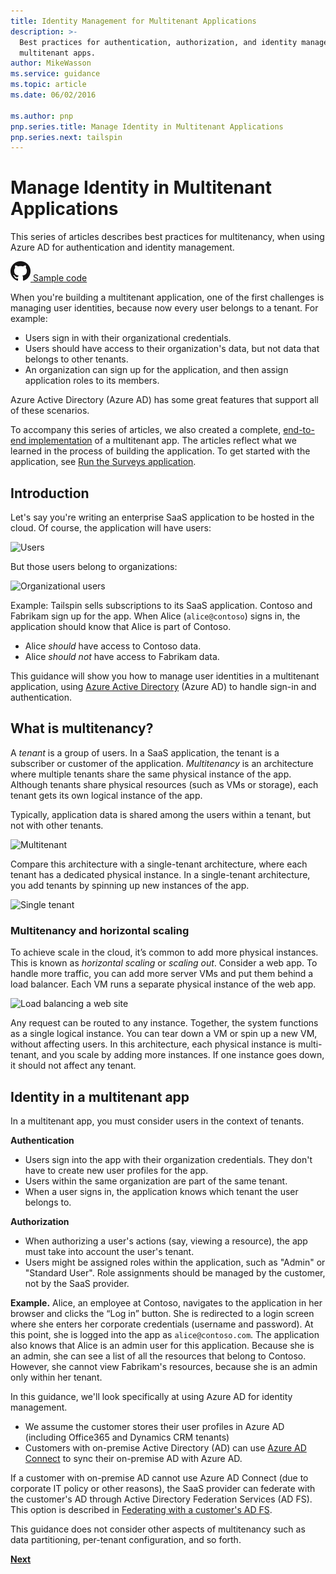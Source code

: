 ```yaml
---
title: Identity Management for Multitenant Applications
description: >-
  Best practices for authentication, authorization, and identity management in
  multitenant apps.
author: MikeWasson
ms.service: guidance
ms.topic: article
ms.date: 06/02/2016

ms.author: pnp
pnp.series.title: Manage Identity in Multitenant Applications
pnp.series.next: tailspin
---
```

# Manage Identity in Multitenant Applications

This series of articles describes best practices for multitenancy, when using Azure AD for authentication and identity management.

[![GitHub](../_images/github.png) Sample code][sample application]

When you're building a multitenant application, one of the first challenges is managing user identities, because now every user belongs to a tenant. For example:

* Users sign in with their organizational credentials.
* Users should have access to their organization's data, but not data that belongs to other tenants.
* An organization can sign up for the application, and then assign application roles to its members.

Azure Active Directory (Azure AD) has some great features that support all of these scenarios.

To accompany this series of articles, we also created a complete, [end-to-end implementation][sample application] of a multitenant app. The articles reflect what we learned in the process of building the application. To get started with the application, see [Run the Surveys application][running-the-app].

## Introduction

Let's say you're writing an enterprise SaaS application to be hosted in the cloud. Of course, the application will have users:

![Users](./images/users.png)

But those users belong to organizations:

![Organizational users](./images/org-users.png)

Example: Tailspin sells subscriptions to its SaaS application. Contoso and Fabrikam sign up for the app. When Alice (`alice@contoso`) signs in, the application should know that Alice is part of Contoso.

* Alice *should* have access to Contoso data.
* Alice *should not* have access to Fabrikam data.

This guidance will show you how to manage user identities in a multitenant application, using [Azure Active Directory][AzureAD] (Azure AD) to handle sign-in and authentication.

## What is multitenancy?
A *tenant* is a group of users. In a SaaS application, the tenant is a subscriber or customer of the application. *Multitenancy* is an architecture where multiple tenants share the same physical instance of the app. Although tenants share physical resources (such as VMs or storage), each tenant gets its own logical instance of the app.

Typically, application data is shared among the users within a tenant, but not with other tenants.

![Multitenant](./images/multitenant.png)

Compare this architecture with a single-tenant architecture, where each tenant has a dedicated physical instance. In a single-tenant architecture, you add tenants by spinning up new instances of the app.

![Single tenant](./images/single-tenant.png)

### Multitenancy and horizontal scaling
To achieve scale in the cloud, it’s common to add more physical instances. This is known as *horizontal scaling* or *scaling out*. Consider a web app. To handle more traffic, you can add more server VMs and put them behind a load balancer. Each VM runs a separate physical instance of the web app.

![Load balancing a web site](./images/load-balancing.png)

Any request can be routed to any instance. Together, the system functions as a single logical instance. You can tear down a VM or spin up a new VM, without affecting users. In this architecture, each physical instance is multi-tenant, and you scale by adding more instances. If one instance goes down, it should not affect any tenant.

## Identity in a multitenant app
In a multitenant app, you must consider users in the context of tenants.

**Authentication**

* Users sign into the app with their organization credentials. They don't have to create new user profiles for the app.
* Users within the same organization are part of the same tenant.
* When a user signs in, the application knows which tenant the user belongs to.

**Authorization**

* When authorizing a user's actions (say, viewing a resource), the app must take into account the user's tenant.
* Users might be assigned roles within the application, such as "Admin" or "Standard User". Role assignments should be managed by the customer, not by the SaaS provider.

**Example.** Alice, an employee at Contoso, navigates to the application in her browser and clicks the “Log in” button. She is redirected to a login screen where she enters her corporate credentials (username and password). At this point, she is logged into the app as `alice@contoso.com`. The application also knows that Alice is an admin user for this application. Because she is an admin, she can see a list of all the resources that belong to Contoso. However, she cannot view Fabrikam's resources, because she is an admin only within her tenant.

In this guidance, we'll look specifically at using Azure AD for identity management.

* We assume the customer stores their user profiles in Azure AD (including Office365 and Dynamics CRM tenants)
* Customers with on-premise Active Directory (AD) can use [Azure AD Connect][ADConnect] to sync their on-premise AD with Azure AD.

If a customer with on-premise AD cannot use Azure AD Connect (due to corporate IT policy or other reasons), the SaaS provider can federate with the customer's AD through Active Directory Federation Services (AD FS). This option is described in [Federating with a customer's AD FS].

This guidance does not consider other aspects of multitenancy such as data partitioning, per-tenant configuration, and so forth.

[**Next**][tailpin]



<!-- Links -->
[ADConnect]: /azure/active-directory/active-directory-aadconnect/
[AzureAD]: https://azure.microsoft.com/documentation/services/active-directory/

[Federating with a customer's AD FS]: adfs.md
[tailpin]: tailspin.md

[running-the-app]: ./run-the-app.md
[sample application]: https://github.com/mspnp/multitenant-saas-guidance
